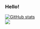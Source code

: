### Hello!
[![GitHub stats](https://github-readme-stats.vercel.app/api?username=NotFish232&theme=onedark)](https://github.com/anuraghazra/github-readme-stats)
<br/>
![](https://komarev.com/ghpvc/?username=NotFish232)
